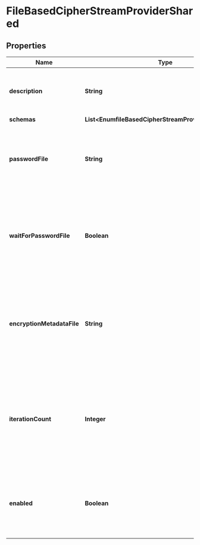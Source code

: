 

# FileBasedCipherStreamProviderShared


## Properties

| Name | Type | Description | Notes |
|------------ | ------------- | ------------- | -------------|
|**description** | **String** | A description for this Cipher Stream Provider |  [optional] |
|**schemas** | **List&lt;EnumfileBasedCipherStreamProviderSchemaUrn&gt;** |  |  |
|**passwordFile** | **String** | The path to the file containing the password to use when generating ciphers. |  |
|**waitForPasswordFile** | **Boolean** | Indicates whether the server should wait for the password file to become available if it does not exist. |  [optional] |
|**encryptionMetadataFile** | **String** | The path to a file that will hold metadata about the encryption performed by this File Based Cipher Stream Provider. |  [optional] |
|**iterationCount** | **Integer** | The PBKDF2 iteration count that will be used when deriving the encryption key used to protect the encryption settings database. |  [optional] |
|**enabled** | **Boolean** | Indicates whether this Cipher Stream Provider is enabled for use in the Directory Server. |  |




